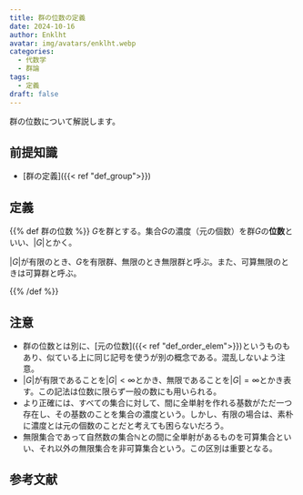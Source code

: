 ```yaml
---
title: 群の位数の定義
date: 2024-10-16
author: Enklht
avatar: img/avatars/enklht.webp
categories:
  - 代数学
  - 群論
tags:
  - 定義
draft: false
---
```


群の位数について解説します。

<!--more-->

## 前提知識

- [群の定義]({{< ref "def_group">}})

## 定義

{{% def 群の位数 %}}
$G$を群とする。集合$G$の濃度（元の個数）を群$G$の**位数**といい、$|G|$とかく。

$|G|$が有限のとき、$G$を有限群、無限のとき無限群と呼ぶ。また、可算無限のときは可算群と呼ぶ。

{{% /def %}}

## 注意

- 群の位数とは別に、[元の位数]({{< ref "def_order_elem">}})というものもあり、似ている上に同じ記号を使うが別の概念である。混乱しないよう注意。
- $|G|$が有限であることを$|G| < \infty$とかき、無限であることを$|G| = \infty$とかき表す。この記法は位数に限らず一般の数にも用いられる。
- より正確には、すべての集合に対して、間に全単射を作れる基数がただ一つ存在し、その基数のことを集合の濃度という。しかし、有限の場合は、素朴に濃度とは元の個数のことだと考えても困らないだろう。
- 無限集合であって自然数の集合$\mathbb{N}$との間に全単射があるものを可算集合といい、それ以外の無限集合を非可算集合という。この区別は重要となる。

## 参考文献
